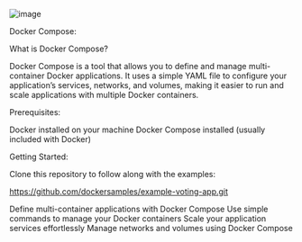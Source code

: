 ![image](https://github.com/user-attachments/assets/8591cf3d-2702-4b0e-aabd-d604b6ed53c7) 

Docker Compose:

What is Docker Compose?

Docker Compose is a tool that allows you to define and manage multi-container Docker applications. It uses a simple YAML file to configure your application’s services, networks, and volumes, making it easier to run and scale applications with multiple Docker containers.

Prerequisites:

Docker installed on your machine
Docker Compose installed (usually included with Docker) 

Getting Started:

Clone this repository to follow along with the examples:

https://github.com/dockersamples/example-voting-app.git

Define multi-container applications with Docker Compose
Use simple commands to manage your Docker containers
Scale your application services effortlessly
Manage networks and volumes using Docker Compose

